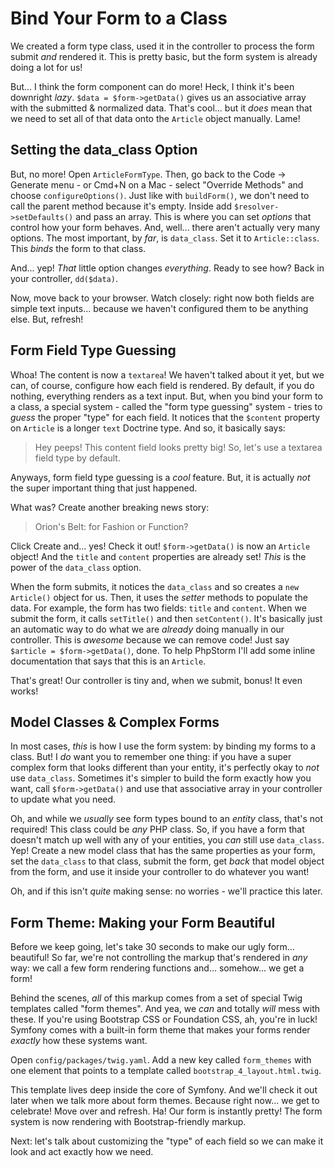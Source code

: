 # Bind Your Form to a Class

We created a form type class, used it in the controller to process the form submit
*and* rendered it. This is pretty basic, but the form system is already doing a lot
for us!

But... I think the form component can do more! Heck, I think it's been downright
*lazy*. `$data = $form->getData()` gives us an associative array with the submitted &
normalized data. That's cool... but it *does* mean that we need to set all of that
data onto the `Article` object manually. Lame!

## Setting the data_class Option

But, no more! Open `ArticleFormType`. Then, go back to the Code -> Generate menu -
or Cmd+N on a Mac - select "Override Methods" and choose `configureOptions()`.
Just like with `buildForm()`, we don't need to call the parent method because it's
empty. Inside add `$resolver->setDefaults()` and pass an array. This is where
you can set *options* that control how your form behaves. And, well... there
aren't actually very many options. The most important, by *far*, is `data_class`.
Set it to `Article::class`. This *binds* the form to that class.

And... yep! *That* little option changes *everything*. Ready to see how? Back in
your controller, `dd($data)`.

Now, move back to your browser. Watch closely: right now both fields are simple
text inputs... because we haven't configured them to be anything else. But, refresh!

## Form Field Type Guessing

Whoa! The content is now a `textarea`! We haven't talked about it yet, but we can,
of course, configure how each field is rendered. By default, if you do nothing,
everything renders as a text input. But, when you bind your form to a class, a
special system - called the "form type guessing" system - tries to *guess* the proper
"type" for each field. It notices that the `$content` property on `Article` is a longer
`text` Doctrine type. And so, it basically says:

> Hey peeps! This content field looks pretty big! So, let's use a textarea
> field type by default.

Anyways, form field type guessing is a *cool* feature. But, it is actually *not*
the super important thing that just happened.

What was? Create another breaking news story:

> Orion's Belt: for Fashion or Function?

Click Create and... yes! Check it out! `$form->getData()` is now an `Article` object!
And the `title` and `content` properties are already set! *This* is the power of
the `data_class` option.

When the form submits, it notices the `data_class` and so creates a `new Article()`
object for us. Then, it uses the *setter* methods to populate the data. For example,
the form has two fields: `title` and `content`. When we submit the form, it calls
`setTitle()` and then `setContent()`. It's basically just an automatic way to do
what we are *already* doing manually in our controller. This is *awesome* because
we can remove code! Just say `$article = $form->getData()`, done. To
help PhpStorm I'll add some inline documentation that says that this is an `Article`.

That's great! Our controller is tiny and, when we submit, bonus! It even works!

## Model Classes & Complex Forms

In most cases, *this* is how I use the form system: by binding my forms to a class.
But! I *do* want you to remember one thing: if you have a super complex form that
looks different than your entity, it's perfectly okay to *not* use `data_class`.
Sometimes it's simpler to build the form exactly how you want, call `$form->getData()`
and use that associative array in your controller to update what you need.

Oh, and while we *usually* see form types bound to an *entity* class, that's not
required! This class could be *any* PHP class. So, if you have a form that doesn't
match up well with any of your entities, you *can* still use `data_class`. Yep!
Create a new model class that has the same properties as your form, set the
`data_class` to that class, submit the form, get *back* that model object from the
form, and use it inside your controller to do whatever you want!

Oh, and if this isn't *quite* making sense: no worries - we'll practice this later.

## Form Theme: Making your Form Beautiful

Before we keep going, let's take 30 seconds to make our ugly form... beautiful!
So far, we're not controlling the markup that's rendered in *any* way: we call a
few form rendering functions and... somehow... we get a form!

Behind the scenes, *all* of this markup comes from a set of special Twig templates
called "form themes". And yea, we *can* and totally *will* mess with these. If
you're using Bootstrap CSS or Foundation CSS, ah, you're in luck! Symfony comes
with a built-in form theme that makes your forms render *exactly* how these systems
want.

Open `config/packages/twig.yaml`. Add a new key called `form_themes` with one
element that points to a template called `bootstrap_4_layout.html.twig`.

This template lives deep inside the core of Symfony. And we'll check it out later
when we talk more about form themes. Because right now... we get to celebrate!
Move over and refresh. Ha! Our form is instantly pretty! The form system is now
rendering with Bootstrap-friendly markup.

Next: let's talk about customizing the "type" of each field so we can make it look
and act exactly how we need.
